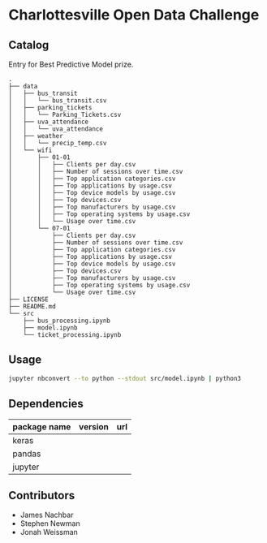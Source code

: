 # Charlottesville Open Data Challenge

## Catalog
Entry for Best Predictive Model prize.

```
.
├── data
│   ├── bus_transit
│   │   └── bus_transit.csv
│   ├── parking_tickets
│   │   └── Parking_Tickets.csv
│   ├── uva_attendance
│   │   └── uva_attendance
│   ├── weather
│   │   └── precip_temp.csv
│   └── wifi
│       ├── 01-01
│       │   ├── Clients per day.csv
│       │   ├── Number of sessions over time.csv
│       │   ├── Top application categories.csv
│       │   ├── Top applications by usage.csv
│       │   ├── Top device models by usage.csv
│       │   ├── Top devices.csv
│       │   ├── Top manufacturers by usage.csv
│       │   ├── Top operating systems by usage.csv
│       │   └── Usage over time.csv
│       └── 07-01
│           ├── Clients per day.csv
│           ├── Number of sessions over time.csv
│           ├── Top application categories.csv
│           ├── Top applications by usage.csv
│           ├── Top device models by usage.csv
│           ├── Top devices.csv
│           ├── Top manufacturers by usage.csv
│           ├── Top operating systems by usage.csv
│           └── Usage over time.csv
├── LICENSE
├── README.md
└── src
    ├── bus_processing.ipynb
    ├── model.ipynb
    └── ticket_processing.ipynb
```
## Usage
```bash
jupyter nbconvert --to python --stdout src/model.ipynb | python3
```

## Dependencies
| package name | version | url |
| ------------ | ------- | --- |
| keras        |         |     |
| pandas       |         |     |
| jupyter      |         |     |

## Contributors
* James Nachbar
* Stephen Newman
* Jonah Weissman
